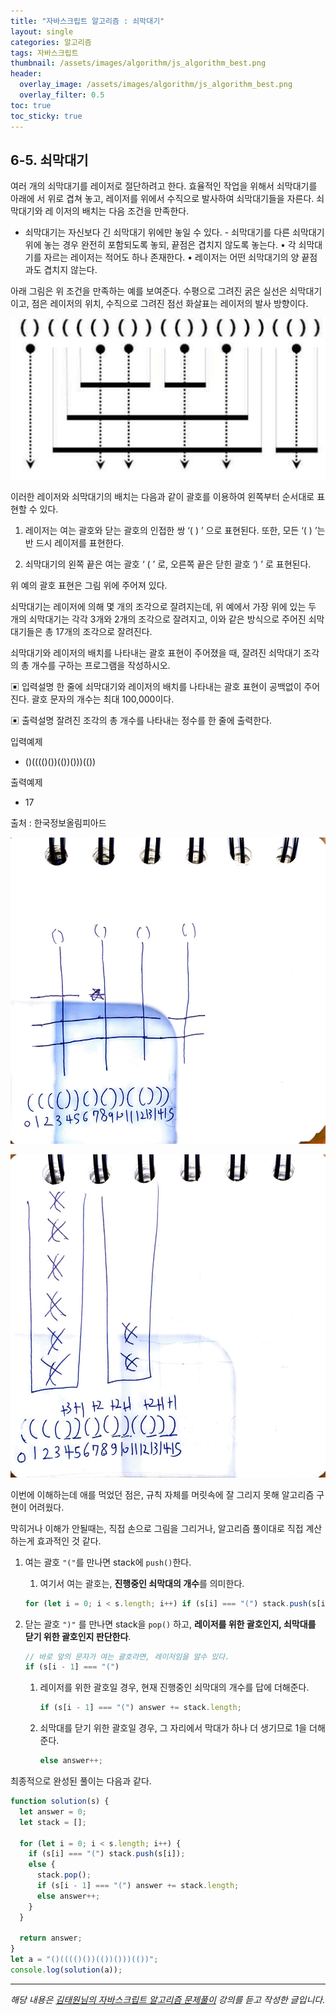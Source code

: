 ```yaml
---
title: "자바스크립트 알고리즘 : 쇠막대기"
layout: single
categories: 알고리즘
tags: 자바스크립트
thumbnail: /assets/images/algorithm/js_algorithm_best.png
header:
  overlay_image: /assets/images/algorithm/js_algorithm_best.png
  overlay_filter: 0.5
toc: true
toc_sticky: true
---
```


## 6-5. 쇠막대기

여러 개의 쇠막대기를 레이저로 절단하려고 한다. 효율적인 작업을 위해서 쇠막대기를 아래에
서 위로 겹쳐 놓고, 레이저를 위에서 수직으로 발사하여 쇠막대기들을 자른다. 쇠막대기와 레
이저의 배치는 다음 조건을 만족한다.

- 쇠막대기는 자신보다 긴 쇠막대기 위에만 놓일 수 있다. - 쇠막대기를 다른 쇠막대기 위에
  놓는 경우 완전히 포함되도록 놓되, 끝점은 겹치지 않도록 놓는다.
  • 각 쇠막대기를 자르는 레이저는 적어도 하나 존재한다.
  • 레이저는 어떤 쇠막대기의 양 끝점과도 겹치지 않는다.

아래 그림은 위 조건을 만족하는 예를 보여준다. 수평으로 그려진 굵은 실선은 쇠막대기이고,
점은 레이저의 위치, 수직으로 그려진 점선 화살표는 레이저의 발사 방향이다.

![1](/assets/images/algorithm/algo605-00001.png)

이러한 레이저와 쇠막대기의 배치는 다음과 같이 괄호를 이용하여 왼쪽부터 순서대로 표현할
수 있다.

1. 레이저는 여는 괄호와 닫는 괄호의 인접한 쌍 ‘( ) ’ 으로 표현된다. 또한, 모든 ‘( ) ’는 반
   드시 레이저를 표현한다.

2. 쇠막대기의 왼쪽 끝은 여는 괄호 ‘ ( ’ 로, 오른쪽 끝은 닫힌 괄호 ‘) ’ 로 표현된다.

위 예의 괄호 표현은 그림 위에 주어져 있다.

쇠막대기는 레이저에 의해 몇 개의 조각으로 잘려지는데, 위 예에서 가장 위에 있는 두 개의
쇠막대기는 각각 3개와 2개의 조각으로 잘려지고, 이와 같은 방식으로 주어진 쇠막대기들은
총 17개의 조각으로 잘려진다.

쇠막대기와 레이저의 배치를 나타내는 괄호 표현이 주어졌을 때, 잘려진 쇠막대기 조각의 총
개수를 구하는 프로그램을 작성하시오.

▣ 입력설명
한 줄에 쇠막대기와 레이저의 배치를 나타내는 괄호 표현이 공백없이 주어진다. 괄호 문자의
개수는 최대 100,000이다.

▣ 출력설명
잘려진 조각의 총 개수를 나타내는 정수를 한 줄에 출력한다.

입력예제

- ()(((()())(())()))(())

출력예제

- 17

출처 : 한국정보올림피아드

![2](/assets/images/algorithm/algo605-00002.jpg)

![3](/assets/images/algorithm/algo605-00003.jpg)

이번에 이해하는데 애를 먹었던 점은, 규칙 자체를 머릿속에 잘 그리지 못해 알고리즘 구현이 어려웠다.

막히거나 이해가 안될때는, 직접 손으로 그림을 그리거나, 알고리즘 풀이대로 직접 계산하는게 효과적인 것 같다.

1. 여는 괄호 `"("`를 만나면 stack에 `push()`한다.

   1. 여기서 여는 괄호는, **진행중인 쇠막대의 개수**를 의미한다.

   ```jsx
   for (let i = 0; i < s.length; i++) if (s[i] === "(") stack.push(s[i]);
   ```

2. 닫는 괄호 `")"` 를 만나면 stack을 `pop()` 하고, **레이저를 위한 괄호인지, 쇠막대를 닫기 위한 괄호인지 판단한다**.

   ```jsx
   // 바로 앞의 문자가 여는 괄호라면, 레이저임을 알수 있다.
   if (s[i - 1] === "(")
   ```

   1. 레이저를 위한 괄호일 경우, 현재 진행중인 쇠막대의 개수를 답에 더해준다.

      ```jsx
      if (s[i - 1] === "(") answer += stack.length;
      ```

   2. 쇠막대를 닫기 위한 괄호일 경우, 그 자리에서 막대가 하나 더 생기므로 1을 더해준다.

      ```jsx
      else answer++;
      ```

최종적으로 완성된 풀이는 다음과 같다.

```jsx
function solution(s) {
  let answer = 0;
  let stack = [];

  for (let i = 0; i < s.length; i++) {
    if (s[i] === "(") stack.push(s[i]);
    else {
      stack.pop();
      if (s[i - 1] === "(") answer += stack.length;
      else answer++;
    }
  }

  return answer;
}
let a = "()(((()())(())()))(())";
console.log(solution(a));
```

---

_해당 내용은 [김태원님의 자바스크립트 알고리즘 문제풀이](https://www.inflearn.com/course/%EC%9E%90%EB%B0%94%EC%8A%A4%ED%81%AC%EB%A6%BD%ED%8A%B8-%EC%95%8C%EA%B3%A0%EB%A6%AC%EC%A6%98-%EB%AC%B8%EC%A0%9C%ED%92%80%EC%9D%B4/dashboard) 강의를 듣고 작성한 글입니다._
